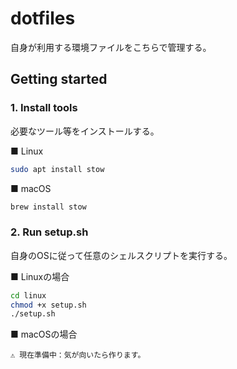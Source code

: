 # dotfiles

自身が利用する環境ファイルをこちらで管理する。

## Getting started

### 1. Install tools

必要なツール等をインストールする。

■ Linux

```sh
sudo apt install stow
```

■ macOS

```sh
brew install stow
```

### 2. Run setup.sh

自身のOSに従って任意のシェルスクリプトを実行する。

■ Linuxの場合

```sh
cd linux
chmod +x setup.sh
./setup.sh
```

■ macOSの場合

```text
⚠️ 現在準備中：気が向いたら作ります。
```
